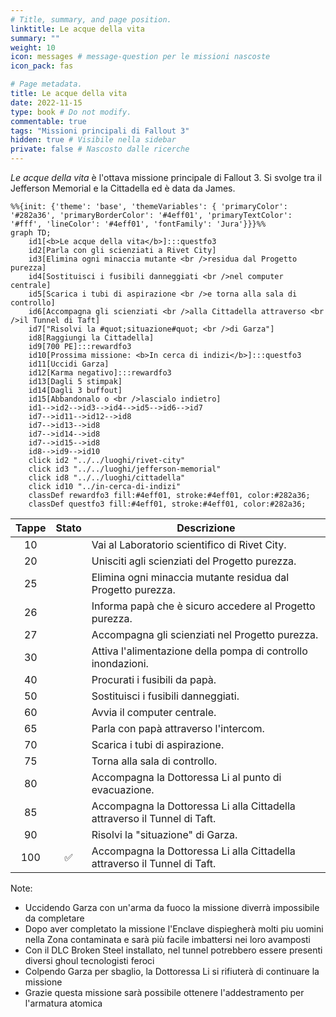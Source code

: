 ```yaml
---
# Title, summary, and page position.
linktitle: Le acque della vita
summary: ""
weight: 10
icon: messages # message-question per le missioni nascoste
icon_pack: fas

# Page metadata.
title: Le acque della vita
date: 2022-11-15
type: book # Do not modify.
commentable: true
tags: "Missioni principali di Fallout 3"
hidden: true # Visibile nella sidebar
private: false # Nascosto dalle ricerche
---
```


*Le acque della vita* è l'ottava missione principale di Fallout 3. Si svolge tra il Jefferson Memorial e la Cittadella ed è data da James.


```mermaid
%%{init: {'theme': 'base', 'themeVariables': { 'primaryColor': '#282a36', 'primaryBorderColor': '#4eff01', 'primaryTextColor': '#fff', 'lineColor': '#4eff01', 'fontFamily': 'Jura'}}}%%
graph TD;
    id1[<b>Le acque della vita</b>]:::questfo3
    id2[Parla con gli scienziati a Rivet City]
    id3[Elimina ogni minaccia mutante <br />residua dal Progetto purezza]
    id4[Sostituisci i fusibili danneggiati <br />nel computer centrale]
    id5[Scarica i tubi di aspirazione <br />e torna alla sala di controllo]  
    id6[Accompagna gli scienziati <br />alla Cittadella attraverso <br />il Tunnel di Taft]
    id7["Risolvi la #quot;situazione#quot; <br />di Garza"]
    id8[Raggiungi la Cittadella]
    id9[700 PE]:::rewardfo3
    id10[Prossima missione: <b>In cerca di indizi</b>]:::questfo3
    id11[Uccidi Garza]
    id12[Karma negativo]:::rewardfo3
    id13[Dagli 5 stimpak]
    id14[Dagli 3 buffout]
    id15[Abbandonalo o <br />lascialo indietro]
    id1-->id2-->id3-->id4-->id5-->id6-->id7
    id7-->id11-->id12-->id8
    id7-->id13-->id8
    id7-->id14-->id8
    id7-->id15-->id8
    id8-->id9-->id10
    click id2 "../../luoghi/rivet-city"
    click id3 "../../luoghi/jefferson-memorial"
    click id8 "../../luoghi/cittadella"
    click id10 "../in-cerca-di-indizi"
    classDef rewardfo3 fill:#4eff01, stroke:#4eff01, color:#282a36;
    classDef questfo3 fill:#4eff01, stroke:#4eff01, color:#282a36;
```

| Tappe |       Stato        | Descrizione                                                               |
| :---: | :----------------: | ------------------------------------------------------------------------- |
|  10   |                    | Vai al Laboratorio scientifico di Rivet City.                             |
|  20   |                    | Unisciti agli scienziati del Progetto purezza.                            |
|  25   |                    | Elimina ogni minaccia mutante residua dal Progetto purezza.               |
|  26   |                    | Informa papà che è sicuro accedere al Progetto purezza.                   |
|  27   |                    | Accompagna gli scienziati nel Progetto purezza.                           |
|  30   |                    | Attiva l'alimentazione della pompa di controllo inondazioni.              |
|  40   |                    | Procurati i fusibili da papà.                                             |
|  50   |                    | Sostituisci i fusibili danneggiati.                                       |
|  60   |                    | Avvia il computer centrale.                                               |
|  65   |                    | Parla con papà attraverso l'intercom.                                     |
|  70   |                    | Scarica i tubi di aspirazione.                                            |
|  75   |                    | Torna alla sala di controllo.                                             |
|  80   |                    | Accompagna la Dottoressa Li al punto di evacuazione.                      |
|  85   |                    | Accompagna la Dottoressa Li alla Cittadella attraverso il Tunnel di Taft. |
|  90   |                    | Risolvi la "situazione" di Garza.                                         |
|  100  | :white_check_mark: | Accompagna la Dottoressa Li alla Cittadella attraverso il Tunnel di Taft. |

Note:
- Uccidendo Garza con un'arma da fuoco la missione diverrà impossibile da completare
- Dopo aver completato la missione l'Enclave dispiegherà molti piu uomini nella Zona contaminata e sarà più facile imbattersi nei loro avamposti
- Con il DLC Broken Steel installato, nel tunnel potrebbero essere presenti diversi ghoul tecnologisti feroci
- Colpendo Garza per sbaglio, la Dottoressa Li si rifiuterà di continuare la missione
- Grazie questa missione sarà possibile ottenere l'addestramento per l'armatura atomica


